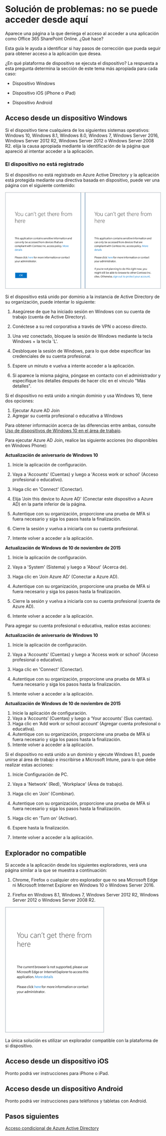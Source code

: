 <properties
	pageTitle="Solución de problemas: no se puede acceder desde aquí | Microsoft Azure"
	description="Este tema le ayuda a identificar si hay pasos de corrección que pueda seguir para obtener acceso a la aplicación que desea."
	services="active-directory"
	keywords="acceso condicional basado en dispositivo, registro de dispositivo, habilitar registro de dispositivo, registro de dispositivo y MDM"
	documentationCenter=""
	authors="markusvi"
	manager="femila"
	editor=""/>

<tags
	ms.service="active-directory"
	ms.workload="identity"
	ms.tgt_pltfrm="na"
	ms.devlang="na"
	ms.topic="get-started-article"
	ms.date="08/23/2016"
	ms.author="markvi"/>


# Solución de problemas: no se puede acceder desde aquí

Aparece una página a la que deniega el acceso al acceder a una aplicación como Office 365 SharePoint Online. ¿Qué hace?

Esta guía le ayuda a identificar si hay pasos de corrección que pueda seguir para obtener acceso a la aplicación que desea.



¿En qué plataforma de dispositivo se ejecuta el dispositivo? La respuesta a esta pregunta determina la sección de este tema más apropiada para cada caso:
 

-	Dispositivo Windows

-	Dispositivo iOS (iPhone o iPad)

-	Dispositivo Android

## Acceso desde un dispositivo Windows

Si el dispositivo tiene cualquiera de los siguientes sistemas operativos: Windows 10, Windows 8.1, Windows 8.0, Windows 7, Windows Server 2016, Windows Server 2012 R2, Windows Server 2012 o Windows Server 2008 R2. elija la causa apropiada mediante la identificación de la página que apareció al intentar acceder a la aplicación.

### El dispositivo no está registrado

Si el dispositivo no está registrado en Azure Active Directory y la aplicación está protegida mediante una directiva basada en dispositivo, puede ver una página con el siguiente contenido:

![Escenario](./media/active-directory-conditional-access-device-remediation/01.png "Escenario")

 

Si el dispositivo está unido por dominio a la instancia de Active Directory de su organización, puede intentar lo siguiente:

1.	Asegúrese de que ha iniciado sesión en Windows con su cuenta de trabajo (cuenta de Active Directory).

2.	Conéctese a su red corporativa a través de VPN o acceso directo.

3.	Una vez conectado, bloquee la sesión de Windows mediante la tecla Windows + la tecla 'L'.

4.	Desbloquee la sesión de Windows, para lo que debe especificar las credenciales de su cuenta profesional.

5.	Espere un minuto e vuelva a intente acceder a la aplicación.

6.	Si aparece la misma página, póngase en contacto con el administrador y especifique los detalles después de hacer clic en el vínculo "Más detalles".

Si el dispositivo no está unido a ningún dominio y usa Windows 10, tiene dos opciones:

1. Ejecutar Azure AD Join
2. Agregar su cuenta profesional o educativa a Windows

Para obtener información acerca de las diferencias entre ambas, consulte [Uso de dispositivos de Windows 10 en el área de trabajo](active-directory-azureadjoin-windows10-devices.md).

Para ejecutar Azure AD Join, realice las siguiente acciones (no disponibles en Windows Phone):

**Actualización de aniversario de Windows 10**

1.	Inicie la aplicación de configuración.

2.	Vaya a 'Accounts' (Cuentas) y luego a 'Access work or school' (Acceso profesional o educativo).

3.	Haga clic en 'Connect' (Conectar).

4.	Elija 'Join this device to Azure AD' (Conectar este dispositivo a Azure AD) en la parte inferior de la página.

5.	Autentique con su organización, proporcione una prueba de MFA si fuera necesario y siga los pasos hasta la finalización.

6.	Cierre la sesión y vuelva a iniciarla con su cuenta profesional.

7.	Intente volver a acceder a la aplicación.




**Actualización de Windows de 10 de noviembre de 2015**


1.	Inicie la aplicación de configuración.

2.	Vaya a 'System' (Sistema) y luego a 'About' (Acerca de).
	
3.	Haga clic en 'Join Azure AD' (Conectar a Azure AD).

4.	Autentique con su organización, proporcione una prueba de MFA si fuera necesario y siga los pasos hasta la finalización.

5.	Cierre la sesión y vuelva a iniciarla con su cuenta profesional (cuenta de Azure AD).

6.	Intente volver a acceder a la aplicación.


Para agregar su cuenta profesional o educativa, realice estas acciones:

**Actualización de aniversario de Windows 10**

1.	Inicie la aplicación de configuración.

2.	Vaya a 'Accounts' (Cuentas) y luego a 'Access work or school' (Acceso profesional o educativo).

3.	Haga clic en 'Connect' (Conectar).

4.	Autentique con su organización, proporcione una prueba de MFA si fuera necesario y siga los pasos hasta la finalización.

5.	Intente volver a acceder a la aplicación.


**Actualización de Windows de 10 de noviembre de 2015**
	
1.	Inicie la aplicación de configuración.
2.	Vaya a ‘Accounts’ (Cuentas) y luego a ‘Your accounts’ (Sus cuentas).
3.	Haga clic en ‘Add work or school account’ (Agregar cuenta profesional o educativa).
4.	Autentique con su organización, proporcione una prueba de MFA si fuera necesario y siga los pasos hasta la finalización.
5.	Intente volver a acceder a la aplicación.

Si el dispositivo no está unido a un dominio y ejecute Windows 8.1, puede unirse al área de trabajo e inscribirse a Microsoft Intune, para lo que debe realizar estas acciones:

1.	Inicie Configuración de PC.

2.	Vaya a 'Network' (Red), 'Workplace' (Área de trabajo).

3.	Haga clic en 'Join' (Combinar).

4.	Autentique con su organización, proporcione una prueba de MFA si fuera necesario y siga los pasos hasta la finalización.

5.	Haga clic en 'Turn on' (Activar).

6.	Espere hasta la finalización.

7.	Intente volver a acceder a la aplicación.


## Explorador no compatible

Si accede a la aplicación desde los siguientes exploradores, verá una página similar a la que se muestra a continuación:

1.	Chrome, Firefox o cualquier otro explorador que no sea Microsoft Edge ni Microsoft Internet Explorer en Windows 10 o Windows Server 2016.

2.	Firefox en Windows 8.1, Windows 7, Windows Server 2012 R2, Windows Server 2012 o Windows Server 2008 R2.
 

![Escenario](./media/active-directory-conditional-access-device-remediation/02.png "Escenario")


La única solución es utilizar un explorador compatible con la plataforma de si dispositivo.

## Acceso desde un dispositivo iOS

Pronto podrá ver instrucciones para iPhone o iPad.

## Acceso desde un dispositivo Android

Pronto podrá ver instrucciones para teléfonos y tabletas con Android.


## Pasos siguientes

[Acceso condicional de Azure Active Directory](active-directory-conditional-access.md)

<!---HONumber=AcomDC_0824_2016-->